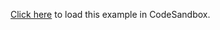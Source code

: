 [Click here](https://codesandbox.io/s/github/react-querybuilder/react-querybuilder/tree/main/examples/chakra) to load this example in CodeSandbox.

